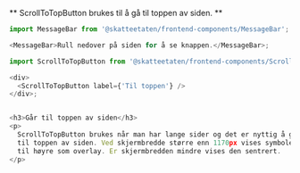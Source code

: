 ** ScrollToTopButton brukes til å gå til toppen av siden. **

```js noeditor
import MessageBar from '@skatteetaten/frontend-components/MessageBar';

<MessageBar>Rull nedover på siden for å se knappen.</MessageBar>;
```

```js
import ScrollToTopButton from '@skatteetaten/frontend-components/ScrollToTopButton';

<div>
  <ScrollToTopButton label={'Til toppen'} />
</div>;
```

```js noeditor beskrivelse

<h3>Går til toppen av siden</h3>
<p>
  ScrollToTopButton brukes når man har lange sider og det er nyttig å gå tilbake
  til toppen av siden. Ved skjermbredde større enn 1170px vises symbolet nede
  til høyre som overlay. Er skjermbredden mindre vises den sentrert.
</p>
```
